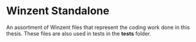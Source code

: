 # Winzent Standalone

An assortment of Winzent files that represent the coding work done in this thesis. 
These files are also used in tests in the **tests** folder.
